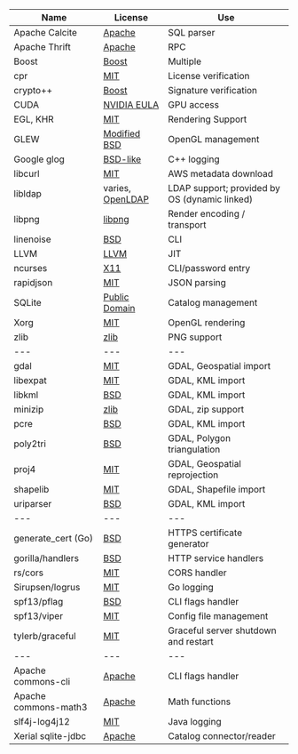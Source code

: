 | Name | License | Use |
| --- | --- | --- |
| Apache Calcite | [Apache](https://github.com/apache/calcite/blob/master/LICENSE) | SQL parser  |
| Apache Thrift  | [Apache](https://github.com/apache/thrift/blob/master/LICENSE) | RPC  |
| Boost          | [Boost](http://www.boost.org/LICENSE_1_0.txt) | Multiple  |
| cpr            | [MIT](https://github.com/whoshuu/cpr/blob/master/LICENSE) | License verification |
| crypto++       | [Boost](http://www.cryptopp.com/License.txt) | Signature verification |
| CUDA           | [NVIDIA EULA](http://docs.nvidia.com/cuda/eula/index.html#redistribution-rights) | GPU access |
| EGL, KHR       | [MIT]() | Rendering Support |
| GLEW           | [Modified BSD](http://glew.sourceforge.net/glew.txt) | OpenGL management  |
| Google glog    | [BSD-like](https://github.com/google/glog/blob/master/COPYING) | C++ logging  |
| libcurl        | [MIT](https://curl.haxx.se/docs/copyright.html) | AWS metadata download |
| libldap        | varies, [OpenLDAP](http://www.openldap.org/software/release/license.html) | LDAP support; provided by OS (dynamic linked) |
| libpng         | [libpng](http://libpng.org/pub/png/src/libpng-LICENSE.txt) | Render encoding / transport  |
| linenoise      | [BSD](https://github.com/antirez/linenoise/blob/master/LICENSE) | CLI  |
| LLVM           | [LLVM](http://llvm.org/releases/3.9.1/LICENSE.TXT) | JIT  |
| ncurses        | [X11](http://invisible-island.net/ncurses/ncurses.faq.html#who_owns_it) | CLI/password entry  |
| rapidjson      | [MIT](https://github.com/miloyip/rapidjson/blob/master/license.txt) | JSON parsing  |
| SQLite         | [Public Domain](https://www.sqlite.org/copyright.html) | Catalog management  |
| Xorg           | [MIT](https://www.x.org/releases/X11R7.7/doc/xorg-docs/License.html) | OpenGL rendering |
| zlib           | [zlib](http://zlib.net/zlib_license.html)   | PNG support                  |
| --- | --- | --- |
| gdal      | [MIT](http://svn.osgeo.org/gdal/trunk/gdal/LICENSE.TXT) | GDAL, Geospatial import |
| libexpat  | [MIT](https://github.com/LuaDist/libexpat/blob/master/COPYING) | GDAL, KML import |
| libkml    | [BSD](https://github.com/google/libkml/blob/master/LICENSE) | GDAL, KML import |
| minizip   | [zlib](http://zlib.net/zlib_license.html) | GDAL, zip support |
| pcre      | [BSD](http://www.pcre.org/licence.txt) | GDAL, KML import |
| poly2tri  | [BSD](https://github.com/greenm01/poly2tri/blob/master/LICENSE) | GDAL, Polygon triangulation  |
| proj4     | [MIT](http://proj4.org/license.html) | GDAL, Geospatial reprojection |
| shapelib  | [MIT](http://shapelib.maptools.org/license.html) | GDAL, Shapefile import  |
| uriparser | [BSD](https://sourceforge.net/p/uriparser/git/ci/master/tree/COPYING) | GDAL, KML import |
| --- | --- | --- |
| generate_cert (Go)  | [BSD](https://github.com/golang/go/blob/master/LICENSE) | HTTPS certificate generator |
| gorilla/handlers    | [BSD](https://github.com/gorilla/handlers/blob/master/LICENSE) | HTTP service handlers |
| rs/cors             | [MIT](https://github.com/rs/cors/blob/master/LICENSE) | CORS handler |
| Sirupsen/logrus     | [MIT](https://github.com/Sirupsen/logrus/blob/master/LICENSE) | Go logging |
| spf13/pflag         | [BSD](https://github.com/spf13/pflag/blob/master/LICENSE) | CLI flags handler |
| spf13/viper         | [MIT](https://github.com/spf13/viper/blob/master/LICENSE) | Config file management |
| tylerb/graceful     | [MIT](https://github.com/tylerb/graceful/blob/master/LICENSE) | Graceful server shutdown and restart |
| --- | --- | --- |
| Apache commons-cli         | [Apache](https://github.com/apache/commons-cli/blob/trunk/LICENSE.txt) | CLI flags handler  |
| Apache commons-math3       | [Apache](https://github.com/apache/commons-math/blob/master/LICENSE.txt) | Math functions  |
| slf4j-log4j12              | [MIT](http://www.slf4j.org/license.html) | Java logging  |
| Xerial sqlite-jdbc         | [Apache](https://github.com/xerial/sqlite-jdbc/blob/master/LICENSE) | Catalog connector/reader  |
